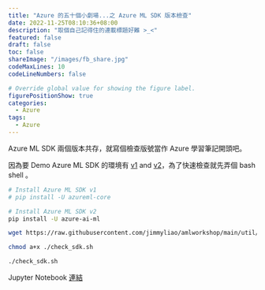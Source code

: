```yaml
---
title: "Azure 的五十個小劇場...之 Azure ML SDK 版本檢查"
date: 2022-11-25T08:10:36+08:00
description: "取個自己記得住的連載標題好難 >_<"
featured: false
draft: false
toc: false
shareImage: "/images/fb_share.jpg"
codeMaxLines: 10
codeLineNumbers: false

# Override global value for showing the figure label.
figurePositionShow: true
categories:
  - Azure
tags:
  - Azure
---
```


Azure ML SDK 兩個版本共存，就寫個檢查版號當作 Azure 學習筆記開頭吧。

<!--more-->


因為要 Demo Azure ML SDK 的環境有 [v1](https://learn.microsoft.com/en-us/azure/machine-learning/v1/introduction) and [v2](https://learn.microsoft.com/en-us/python/api/overview/azure/ai-ml-readme?view=azure-python)，為了快速檢查就先弄個 bash shell 。

```bash
# Install Azure ML SDK v1
# pip install -U azureml-core

# Install Azure ML SDK v2
pip install -U azure-ai-ml

wget https://raw.githubusercontent.com/jimmyliao/amlworkshop/main/util/check_sdk.sh -O ./check_sdk.sh

chmod a+x ./check_sdk.sh

./check_sdk.sh
```

Jupyter Notebook [連結](https://github.com/jimmyliao/amlworkshop/blob/main/lab_checkenv/aml_env_check.ipynb)

